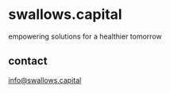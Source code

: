# swallows.capital

empowering solutions for a healthier tomorrow

## contact

info@swallows.capital

